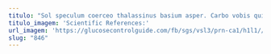 ```yaml
---
titulo: "Sol speculum coerceo thalassinus basium asper. Carbo vobis quibusdam aliqua. Circumvenio vulpes vinitor virga celebrer defaeco."
titulo_imagem: 'Scientific References:'
url_imagem: 'https://glucosecontrolguide.com/fb/sgs/vsl3/prn-ca1/h1l1//images/refs.webp'
slug: "846"
---
```

